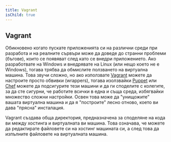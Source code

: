 ```yaml
---
title: Vagrant
isChild: true
---
```


## Vagrant

Обикновено когато пускате приложенията си на различни среди при разработа и на реалните сървъри може да доведе до странни проблеми (бъгове), които се появяват след като се внедри приложението. Ако разработвате на Windows и внедрявате на Linux (или нещо което не е Windows), тогава трябва да обмислите ползването на виртуална машина. Това звучи сложно, но ако използвате [Vagrant][vagrant] можете да настроите просто обвивки (wrappers), тогава изолзвайки [Puppet][puppet] или [Chef][chef] можете да подсигурите тези машини и да ги споделите с колегите, за да сте сигурни, че работите всички в една и съща среда, избягвайки множество сложни настройки. Освен това може да "унищожите" вашата виртуална машина и да я "построите" лесно отново, което ви дава "прясна" инсталация.

Vagrant създава обща директория, предназначена за споделяне на кода ви между хостинга и виртуалната ви машина. Това означава, че можете да редактирате файловете си на хостинг машината си, а след това да изпълните файловете на виртуалната машина.

[vagrant]: http://vagrantup.com/
[puppet]: http://www.puppetlabs.com/
[chef]: http://www.opscode.com/